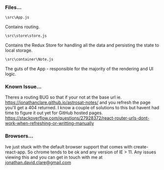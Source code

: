 ### Files...

```sh
\src\App.js
```
Contains routing.

```sh
\src\store\store.js
```
Contains the Redux Store for handling all the data and persisting the state to local storage.

```sh
\src\container\Note.js
```
The guts of the App - responsible for the majority of the rendering and UI logic.

### Known Issue...
Theres a routing BUG so that if your not at the base url ie. https://jonathanclare.github.io/astrosat-notes/ and you refresh the page you'll get a 404 returned. I know a couple of solutions to this but havent had time to figure it out yet for GitHub hosted pages.
https://stackoverflow.com/questions/27928372/react-router-urls-dont-work-when-refreshing-or-writting-manually

### Browsers...
Ive just stuck with the default browser support that comes with create-react-app. So chrome tends to be ok and any version of IE > 11. Any issues viewing this and you can get in touch with me at jonathan.david.clare@gmail.com